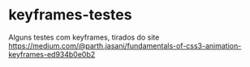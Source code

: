 # keyframes-testes
 Alguns testes com keyframes, tirados do site https://medium.com/@parth.jasani/fundamentals-of-css3-animation-keyframes-ed934b0e0b2
